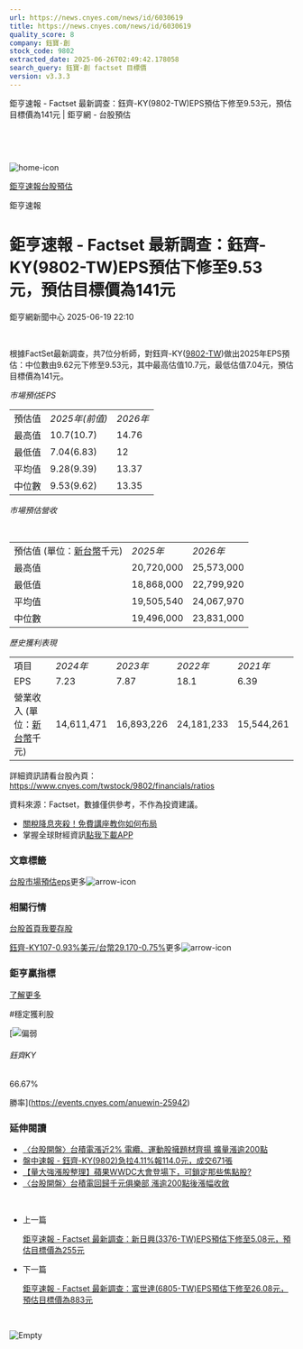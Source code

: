```yaml
---
url: https://news.cnyes.com/news/id/6030619
title: https://news.cnyes.com/news/id/6030619
quality_score: 8
company: 鈺寶-創
stock_code: 9802
extracted_date: 2025-06-26T02:49:42.178058
search_query: 鈺寶-創 factset 目標價
version: v3.3.3
---
```


鉅亨速報 - Factset 最新調查：鈺齊-KY(9802-TW)EPS預估下修至9.53元，預估目標價為141元 | 鉅亨網 - 台股預估

‌

‌

![home-icon](/assets/icons/breadCrumb/symbol-icon-home.svg)

[鉅亨速報](/news/cat/anue_live)[台股預估](/news/cat/tw_forecast)

鉅亨速報

# 鉅亨速報 - Factset 最新調查：鈺齊-KY(9802-TW)EPS預估下修至9.53元，預估目標價為141元

鉅亨網新聞中心 2025-06-19 22:10

‌

根據FactSet最新調查，共7位分析師，對鈺齊-KY([9802-TW](https://www.cnyes.com/twstock/9802))做出2025年EPS預估：中位數由9.62元下修至9.53元，其中最高估值10.7元，最低估值7.04元，預估目標價為141元。

*市場預估EPS*

|  |  |  |
| --- | --- | --- |
| 預估值 | *2025年(前值)* | *2026年* |
| 最高值 | 10.7(10.7) | 14.76 |
| 最低值 | 7.04(6.83) | 12 |
| 平均值 | 9.28(9.39) | 13.37 |
| 中位數 | 9.53(9.62) | 13.35 |

*市場預估營收*

‌

|  |  |  |
| --- | --- | --- |
| 預估值 (單位：[新台幣](https://invest.cnyes.com/forex/detail/usdtwd)千元) | *2025年* | *2026年* |
| 最高值 | 20,720,000 | 25,573,000 |
| 最低值 | 18,868,000 | 22,799,920 |
| 平均值 | 19,505,540 | 24,067,970 |
| 中位數 | 19,496,000 | 23,831,000 |

*歷史獲利表現*

|  |  |  |  |  |
| --- | --- | --- | --- | --- |
| 項目 | *2024年* | *2023年* | *2022年* | *2021年* |
| EPS | 7.23 | 7.87 | 18.1 | 6.39 |
| 營業收入 (單位：[新台幣](https://invest.cnyes.com/forex/detail/usdtwd)千元) | 14,611,471 | 16,893,226 | 24,181,233 | 15,544,261 |

詳細資訊請看台股內頁：  
<https://www.cnyes.com/twstock/9802/financials/ratios>

資料來源：Factset，數據僅供參考，不作為投資建議。

* [關稅降息夾殺！免費講座教你如何布局](https://www.rsc.com.tw/Cnyes_RSC/SeminarBooking2025InvestmentOutlook.aspx?utm_source=anue&utm_medium=usstocks_end)
* 掌握全球財經資訊[點我下載APP](http://www.cnyes.com/app/?utm_source=mweb&utm_medium=HamMenuBanner&utm_campaign=fixed&utm_content=entr)

### 文章標籤

[台股](https://news.cnyes.com/tag/台股 "台股")[市場預估](https://news.cnyes.com/tag/市場預估 "市場預估")[eps](https://news.cnyes.com/tag/eps "eps")更多![arrow-icon](/assets/icons/arrows/arrow-down.svg)

### 相關行情

[台股首頁](https://www.cnyes.com/twstock)[我要存股](https://supr.link/8OHaU)

[鈺齊-KY107-0.93%](https://www.cnyes.com/twstock/9802)[美元/台幣29.170-0.75%](https://invest.cnyes.com/forex/detail/USDTWD)更多![arrow-icon](/assets/icons/arrows/arrow-down.svg)

### 鉅亨贏指標

[了解更多](https://events.cnyes.com/anuewin-25942)

#穩定獲利股

[![偏弱](/assets/icons/win-indicator/short.svg)

###### 鈺齊KY

66.67%

勝率](https://events.cnyes.com/anuewin-25942)

### 延伸閱讀

* [〈台股開盤〉台積電漲近2% 電纜、運動股擁題材齊揚 擴量漲逾200點](/news/id/6024254)
* [盤中速報 - 鈺齊-KY(9802)急拉4.11%報114.0元，成交671張](/news/id/6025490)
* [【量大強漲股整理】蘋果WWDC大會登場下，可鎖定那些焦點股?](/news/id/6013413)
* [〈台股開盤〉台積電回歸千元俱樂部 漲逾200點後漲幅收斂](/news/id/6012382)

‌

* 上一篇

  [鉅亨速報 - Factset 最新調查：新日興(3376-TW)EPS預估下修至5.08元，預估目標價為255元](/news/id/6030772)
* 下一篇

  [鉅亨速報 - Factset 最新調查：富世達(6805-TW)EPS預估下修至26.08元，預估目標價為883元](/news/id/6030522)

‌

![Empty](/assets/icons/skeleton/empty-image.svg)

‌